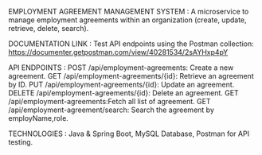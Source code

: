 EMPLOYMENT AGREEMENT MANAGEMENT SYSTEM :
   A microservice to manage employment agreements within an organization (create, update, retrieve, delete, search).
   
DOCUMENTATION LINK :
   Test API endpoints using the Postman collection: https://documenter.getpostman.com/view/40281534/2sAYHxp4pY
   
API ENDPOINTS :
    POST /api/employment-agreements: Create a new agreement.
    GET /api/employment-agreements/{id}: Retrieve an agreement by ID.
    PUT /api/employment-agreements/{id}: Update an agreement.
    DELETE /api/employment-agreements/{id}: Delete an agreement.
    GET /api/employment-agreements:Fetch all list of agreement.
    GET /api/employment-agreement/search: Search the agreement by employName,role.

TECHNOLOGIES :
    Java & Spring Boot,
    MySQL Database,
    Postman for API testing.


